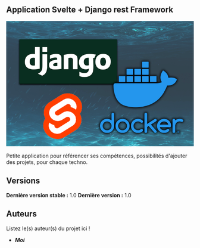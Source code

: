 ## Application Svelte + Django rest Framework



![dockerize-django-svelte-app.png](./dockerize-django-svelte-app.png)


Petite application pour référencer ses compétences, possibilités d'ajouter des projets, pour chaque techno.







## Versions


**Dernière version stable :** 1.0
**Dernière version :** 1.0


## Auteurs
Listez le(s) auteur(s) du projet ici !
* _**Moi**_